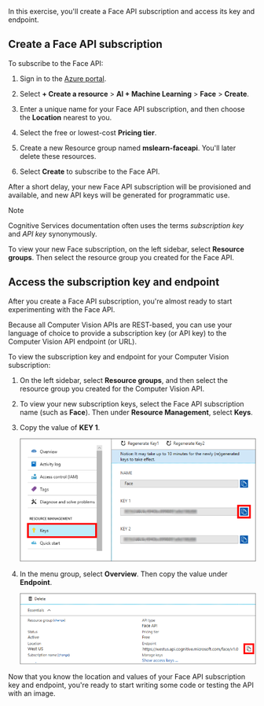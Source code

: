 In this exercise, you'll create a Face API subscription and access its key and endpoint.

## Create a Face API subscription

To subscribe to the Face API:

1. Sign in to the [Azure portal](https://portal.azure.com?azure-portal=true).

1. Select **+ Create a resource** > **AI + Machine Learning** > **Face** > **Create**.

1. Enter a unique name for your Face API subscription, and then choose the **Location** nearest to you.

1. Select the free or lowest-cost **Pricing tier**.

1. Create a new Resource group named **mslearn-faceapi**. You'll later delete these resources.

1. Select **Create** to subscribe to the Face API.

After a short delay, your new Face API subscription will be provisioned and available, and new API keys will be generated for programmatic use.

> [!NOTE]
> Cognitive Services documentation often uses the terms *subscription key* and *API key* synonymously.

To view your new Face subscription, on the left sidebar, select **Resource groups**. Then select the resource group you created for the Face API.

## Access the subscription key and endpoint

After you create a Face API subscription, you're almost ready to start experimenting with the Face API.

Because all Computer Vision APIs are REST-based, you can use your language of choice to provide a subscription key (or API key) to the Computer Vision API endpoint (or URL).

To view the subscription key and endpoint for your Computer Vision subscription:

1.  On the left sidebar, select **Resource groups**, and then select the resource group you created for the Computer Vision API.

1.  To view your new subscription keys, select the Face API subscription name (such as **Face**). Then under **Resource Management**, select **Keys**.

1. Copy the value of **KEY 1**.

    ![Copy the Face subscription key](../media/6-subscribe-to-face-api-keys.png)

1. In the menu group, select **Overview**. Then copy the value under **Endpoint**.

    ![Copy the Face API endpoint](../media/6-subscribe-to-face-api-endpoint.png)

Now that you know the location and values of your Face API subscription key and endpoint, you're ready to start writing some code or testing the API with an image.